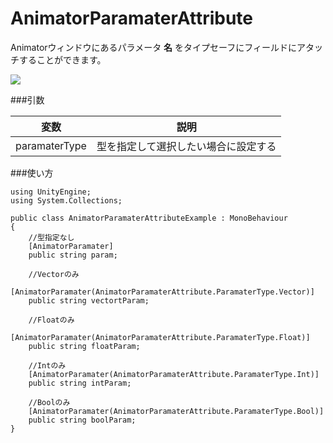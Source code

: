 AnimatorParamaterAttribute
==========================

Animatorウィンドウにあるパラメータ **名** をタイプセーフにフィールドにアタッチすることができます。

![](http://d3j5vwomefv46c.cloudfront.net/photos/large/702796338.png?key=48097&Expires=1355649945&Key-Pair-Id=APKAIYVGSUJFNRFZBBTA&Signature=PNhnGUw8pATXYatWFqWED1fyNiNPmPb~DxnuCM5AetStU4HpzE14PmUnAxtwStiVsW~hZnwYvQ6kJ-EG-lEsVgleY7FxL7LKSL5-UqmRwVhxXCIIPHXX~Z657blExzsRRtU--vOceYCjOHf7moUKxTuLUhgFiw1L0EJ~9~JLR5M_)

###引数

|変数|説明|
|---|---|
|paramaterType|型を指定して選択したい場合に設定する|

###使い方

```
using UnityEngine;
using System.Collections;

public class AnimatorParamaterAttributeExample : MonoBehaviour
{
	//型指定なし
	[AnimatorParamater]
	public string param;
	
	//Vectorのみ
	[AnimatorParamater(AnimatorParamaterAttribute.ParamaterType.Vector)]
	public string vectortParam;
	
	//Floatのみ
	[AnimatorParamater(AnimatorParamaterAttribute.ParamaterType.Float)]
	public string floatParam;
	
	//Intのみ
	[AnimatorParamater(AnimatorParamaterAttribute.ParamaterType.Int)]
	public string intParam;
	
	//Boolのみ
	[AnimatorParamater(AnimatorParamaterAttribute.ParamaterType.Bool)]
	public string boolParam;
}

```
